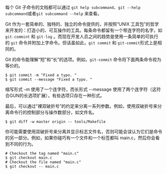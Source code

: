 每个 Git 子命令的文档都可以通过 `git help subcommand`、`git --help subcommand`或者`git subcommand --help` 来查看。

Git 作为一套简单的、独特的、独立的命令提供的，并按照“UNIX 工具包”的哲学来开发的：打造小的、可互操作的工具。每条命令都留有一个带连字符的名字，如 `git-commint` 和 `git-log` 。而现在开发人员之间的趋势是使用一条简单的可执行的 `git` 命令并附加上字命令。但话虽如此，`git commit` 和 `git-commit`形式上是相同的。

Git 的命令能理解“短”和“长”的选项。例如，`git-commit` 命令将下面两条命令视为等价的。
```
$ git commit -m "Fixed a typo. "
$ git commit --message "Fixed a typo. "
```

缩写形式 -m 使用了一个连字符，而长形式 --message 使用了两个连字符（这符合GUN的长选项扩展），有些选项只存在一种形式。

最后，可以通过“裸双破折号”的约定来分离一系列参数。例如，使用双破折号来分离命令行的控制部分与操作数部分，如文件名。
```
$ git diff -w master origin -- tools/Makefile
```
你可能需要使用双破折号来分离并显示标志文件名，否则可能会误认为它们是命令的另一部分。例如，如果你碰巧有一个文件和一个标签都叫 main.c，然后你会看到不同的行为。
```
# Checkout the tag named "main.c"
$ git checkout main.c
# Checkout the file named "main.c"
$ git checkout -- main.c
```
